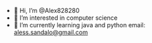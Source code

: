 - 👋 Hi, I’m @Alex828280
- 👀 I’m interested in computer science
- 🌱 I’m currently learning java and python
email: aless.sandalo@gmail.com

<!---
Alex828280/Alex828280 is a ✨ special ✨ repository because its `README.md` (this file) appears on your GitHub profile.
You can click the Preview link to take a look at your changes.
--->
